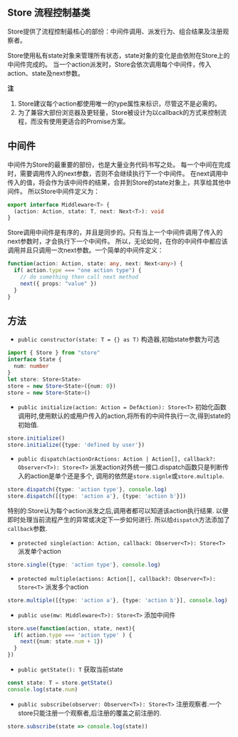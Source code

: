 ## Store 流程控制基类
Store提供了流程控制最核心的部份：中间件调用、派发行为、组合结果及注册观察者。

Store使用私有state对象来管理所有状态，state对象的变化是由依附在Store上的中间件完成的。
当一个action派发时，Store会依次调用每个中间件，传入action、state及next参数。

**注**
1. Store建议每个action都使用唯一的type属性来标识，尽管这不是必需的。
2. 为了兼容大部份浏览器及更轻量，Store被设计为以callback的方式来控制流程，而没有使用更适合的Promise方案。

## 中间件
中间件为Store的最重要的部份，也是大量业务代码书写之处。
每一个中间在完成时，需要调用传入的next参数，否则不会继续执行下一个中间件。
在next调用中传入的值，将会作为该中间件的结果，合并到Store的state对象上，共享给其他中间件。
所以Store中间件定义为：
```ts
export interface Middleware<T> {
  (action: Action, state: T, next: Next<T>): void
}
```
Store调用中间件是有序的，并且是同步的。只有当上一个中间件调用了传入的next参数时，才会执行下一个中间件。
所以，无论如何，在你的中间件中都应该调用并且只调用一次next参数。一个简单的中间件定义：
```ts
function(action: Action, state: any, next: Next<any>) {
  if( action.type === "one action type") {
    // do something then call next method
    next({ props: "value" })
  }
}
```

## 方法
+ `public constructor(state: T = {} as T)`
构造器,初始state参数为可选
```ts
import { Store } from "store"
interface State {
  num: number
}
let store: Store<State>
store = new Store<State>({num: 0})
store = new Store<State>()
```

+ `public initialize(action: Action = DefAction): Store<T>`
初始化函数调用时,使用默认的或用户传入的action,将所有的中间件执行一次,得到state的初始值.
```ts
store.initialize()
store.initialize({type: 'defined by user'})
```

+ `public dispatch(actionOrActions: Action | Action[], callback?: Observer<T>): Store<T>`
派发action对外统一接口.dispatch函数只是判断传入的action是单个还是多个,
调用的依然是`store.signle`或`store.multiple`.
```ts
store.dispatch({type: 'action type'}, console.log)
store.dispatch([{type: 'action a'}, {type: 'action b'}])
```
特别的:Store认为每个action派发之后,调用者都可以知道该action执行结果.
以便即时处理当前流程产生的异常或决定下一步如何进行.
所以给`dispatch`方法添加了`callback`参数.

+ `protected single(action: Action, callback: Observer<T>): Store<T>`
派发单个action
```ts
store.single({type: 'action type'}, console.log)
```

+ `protected multiple(actions: Action[], callback?: Observer<T>): Store<T>`
派发多个action
```ts
store.multiple([{type: 'action a'}, {type: 'action b'}], console.log)
```

+ `public use(mw: Middleware<T>): Store<T>`
添加中间件
```ts
store.use(function(action, state, next){
  if( action.type === 'action type' ) {
    next({num: state.num + 1})
  }
})
```

+ `public getState(): T`
获取当前state
```ts
const state: T = store.getState()
console.log(state.num)
```

+ `public subscribe(observer: Observer<T>): Store<T>`
注册观察者.一个store只能注册一个观察者,后注册的覆盖之前注册的.
```ts
store.subscribe(state => console.log(state))
```

